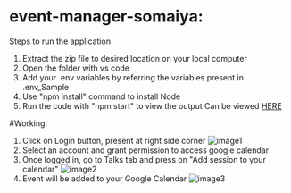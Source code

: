 # event-manager-somaiya:
 
 Steps to run the application
 1. Extract the zip file to desired location on your local computer
 2. Open the folder with vs code
 3. Add your .env variables by referring the variables present in .env_Sample
 4. Use "npm install" command to install Node
 5. Run the code with "npm start" to view the output
 Can be viewed [HERE](https://geletinousamigo.github.io/event-manager-somaiya)
 
 #Working:
 
 1. Click on Login button, present at right side corner
 ![image1](https://github.com/Geletinousamigo/event-manager-somaiya/tree/master/src/images/Picture1.png)
 2. Select an account and grant permission to access google calendar 
 3. Once logged in, go to Talks tab and press on "Add session to your calendar"
 ![image2](https://github.com/Geletinousamigo/event-manager-somaiya/tree/master/src/images/Picture2.png)
 4. Event will be added to your Google Calendar 
 ![image3](https://github.com/Geletinousamigo/event-manager-somaiya/tree/master/src/images/Picture3.png)
